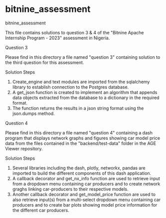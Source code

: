 # bitnine_assessment
bitnine_assessment

This file contains solutions to question 3 & 4 of the "Bitnine Apache Internship Program - 2023" assessment in Nigeria.

Question 3

Please find in this directory a file named "question 3" containing solution to the third question for this assessment.

Solution Steps

1. Create_engine and text modules are imported from the sqlalchemy library to establish connection to the Postgres database.
2. A get_json function is created to implement an algorithm  that appends data objects extracted from the database to a dictionary in the required format.
3. The function returns the results in a json string format using the json.dumps method.




Question 4

Please find in this directory a file named "question 4" containing a dash program that displays network graphs and figures showing car model price data from the files contained in the "backend/test-data" folder in the AGE Viewer repository.

Solution Steps

1. Several libraries including the dash, plotly, networkx, pandas are imported to build the different components of this dash application.
2. A callback decorator and get_nx_info function are used to retrieve input from a dropdown menu containing car producers and to create network graghs linking car-producers to their respective models.
3. Another callback decorator and get_model_price function are used to also retrieve input(s) from a multi-select dropdown menu containing car producers and to create bar plots showing model price information for the different car producers.
